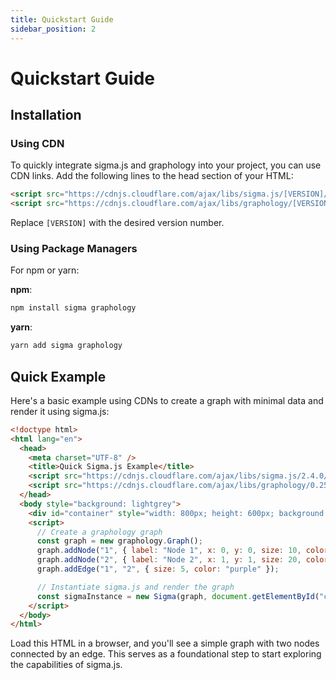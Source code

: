 ```yaml
---
title: Quickstart Guide
sidebar_position: 2
---
```


# Quickstart Guide

## Installation

### Using CDN

To quickly integrate sigma.js and graphology into your project, you can use CDN links. Add the following lines to the head section of your HTML:

```html
<script src="https://cdnjs.cloudflare.com/ajax/libs/sigma.js/[VERSION]/sigma.min.js"></script>
<script src="https://cdnjs.cloudflare.com/ajax/libs/graphology/[VERSION]/graphology.umd.min.js"></script>
```

Replace `[VERSION]` with the desired version number.

### Using Package Managers

For npm or yarn:

**npm**:

```bash
npm install sigma graphology
```

**yarn**:

```bash
yarn add sigma graphology
```

## Quick Example

Here's a basic example using CDNs to create a graph with minimal data and render it using sigma.js:

```html
<!doctype html>
<html lang="en">
  <head>
    <meta charset="UTF-8" />
    <title>Quick Sigma.js Example</title>
    <script src="https://cdnjs.cloudflare.com/ajax/libs/sigma.js/2.4.0/sigma.min.js"></script>
    <script src="https://cdnjs.cloudflare.com/ajax/libs/graphology/0.25.4/graphology.umd.min.js"></script>
  </head>
  <body style="background: lightgrey">
    <div id="container" style="width: 800px; height: 600px; background: white"></div>
    <script>
      // Create a graphology graph
      const graph = new graphology.Graph();
      graph.addNode("1", { label: "Node 1", x: 0, y: 0, size: 10, color: "blue" });
      graph.addNode("2", { label: "Node 2", x: 1, y: 1, size: 20, color: "red" });
      graph.addEdge("1", "2", { size: 5, color: "purple" });

      // Instantiate sigma.js and render the graph
      const sigmaInstance = new Sigma(graph, document.getElementById("container"));
    </script>
  </body>
</html>
```

Load this HTML in a browser, and you'll see a simple graph with two nodes connected by an edge. This serves as a foundational step to start exploring the capabilities of sigma.js.

